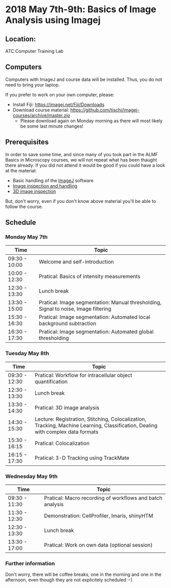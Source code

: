 # 2018 May 7th-9th: Basics of Image Analysis using Imagej 

## Location:

ATC Computer Training Lab 

## Computers

Computers with ImageJ and course data will be installed. Thus, you do not need to bring your laptop.

If you prefer to work on your own computer, please:

- Install Fiji: https://imagej.net/Fiji/Downloads
- Download course material: https://github.com/tischi/imagej-courses/archive/master.zip
  - Please download again on Monday morning as there will most likely be some last minute changes!

## Prerequisites

In order to save some time, and since many of you took part in the ALMF Basics in Microscopy courses, we will not repeat what has been thaught there already. If you did not attend it would be good if you could have a look at the material:

- Basic handling of the [ImageJ](https://fiji.sc/) software 
- [Image inspection and handling](https://github.com/tischi/imagej-courses/blob/master/practicals/basic-image-inspection-and-handling.md)
- [3D image inspection](https://github.com/tischi/imagej-courses/blob/master/practicals/3D-image-inspection.md)

But, don't worry, even if you don't know above material you'll be able to follow the course.

## Schedule

### Monday May 7th

| Time | Topic |
|------|-------|
| 09:30 - 10:00 | Welcome and self-introduction |
| 10:00 - 12:30 | Pratical: Basics of intensity measurements |
| 12:30 - 13:30 | Lunch break |
| 13:30 - 15:00 | Pratical: Image segmentation: Manual thresholding, Signal to noise, Image filtering |
| 15:30 - 16:30 | Pratical: Image segmentation: Automated local background subtraction |
| 16:30 - 17:30 | Pratical: Image segmentation: Automated global thresholding|

### Tuesday May 8th

| Time | Topic |
|------|-------|
| 09:30 - 12:30 | Pratical: Workflow for intracellular object quantification | 
| 12:30 - 13:30 | Lunch break |
| 13:30 - 14:30 | Pratical: 3D image analysis |
| 14:30 - 15:30 | Lecture: Registration, Stitching, Colocalization, Tracking, Machine Learning, Classification, Dealing with complex data formats |
| 15:30 - 16:15 | Pratical: Colocalization  |
| 16:15 - 17:30 | Pratical: 3-D Tracking using TrackMate  |

### Wednesday May 9th

| Time | Topic |
|------|-------|
| 09:30 - 11:30 | Pratical: Macro recording of workflows and batch analysis |
| 11:30 - 12:30 | Demonstration: CellProfiler, Imaris, shinyHTM |
| 12:30 - 13:30 | Lunch break |
| 13:30 - 17:00 | Pratical: Work on own data (optional session) |

### Further information

Don't worry, there will be coffee breaks, one in the morning and one in the afternoon, even though they are not explicitely scheduled :-)



